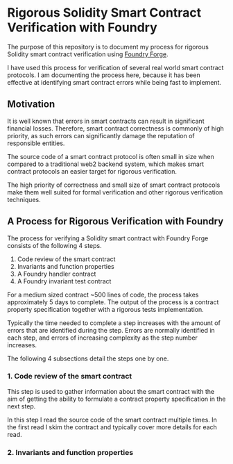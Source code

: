 # Rigorous Solidity Smart Contract Verification with Foundry

The purpose of this repository is to document my process for rigorous
Solidity smart contract verification using [Foundry Forge](https://book.getfoundry.sh/forge/tests).

I have used this process for verification of several real world smart contract protocols.
I am documenting the process here, because it has been effective at identifying smart
contract errors while being fast to implement.

## Motivation

It is well known that errors in smart contracts can result in significant financial losses.
Therefore, smart contract correctness is commonly of high priority, as such errors can
significantly damage the reputation of responsible entities.

The source code of a smart contract protocol is often small in size when compared to a traditional
web2 backend system, which makes smart contract protocols an easier target for rigorous verification.

The high priority of correctness and small size of smart contract protocols make them
well suited for formal verification and other rigorous verification techniques.

## A Process for Rigorous Verification with Foundry

The process for verifying a Solidity smart contract with Foundry Forge consists of the following 4 steps.

1. Code review of the smart contract
2. Invariants and function properties
3. A Foundry handler contract
4. A Foundry invariant test contract

For a medium sized contract ~500 lines of code, the process takes approximately 5 days to complete.
The output of the process is a contract property specification together with a rigorous tests implementation.

Typically the time needed to complete a step increases with the amount of errors that are identified
during the step. Errors are normally identified in each step, and errors of increasing complexity
as the step number increases.

The following 4 subsections detail the steps one by one.

### 1. Code review of the smart contract

This step is used to gather information about the smart contract with the aim of getting the
ability to formulate a contract property specification in the next step.

In this step I read the source code of the smart contract multiple times.
In the first read I skim the contract and typically cover more details for each read.

### 2. Invariants and function properties


